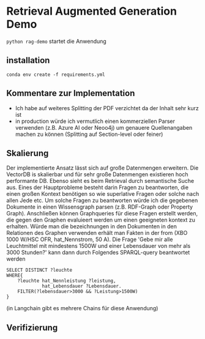 # Retrieval Augmented Generation Demo
`python rag-demo` startet die Anwendung
## installation
`conda env create -f requirements.yml`

## Kommentare zur Implementation
- Ich habe auf weiteres Splitting der PDF verzichtet da der Inhalt sehr kurz ist
- in production würde ich vermutlich einen kommerziellen Parser verwenden (z.B. Azure AI oder Neoo4j) um genauere Quellenangaben machen zu können (Splitting auf Section-level oder feiner)


## Skalierung
Der implementierte Ansatz lässt sich auf große Datenmengen erweitern. Die VectorDB is skalierbar und für sehr große Datenmengen existieren hoch performante DB. Ebenso sieht es beim Retrieval durch semantische Suche aus. Eines der Hauptprobleme besteht darin Fragen zu beantworten, die einen großen Kontext benötigen so wie superlative Fragen oder solche nach allen Jede etc. Um solche Fragen zu beantworten würde ich die gegebenen Dokumente in einen Wissensgraph parsen (z.B. RDF-Graph oder Property Graph). Anschließen können Graphqueries für diese Fragen erstellt werden, die gegen den Graphen evaluieert werden um einen geeigneten kontext zu erhalten. Würde man die bezeichnungen in den Dokumenten in den Relationen des Graphen verwenden erhält man Fakten in der from (XBO 1000 W/HSC OFR, hat_Nennstrom, 50 A). Die Frage 'Gebe mir alle Leuchtmittel mit mindestens 1500W und einer Lebensdauer von mehr als 3000 Stunden?' kann dann durch Folgendes SPARQL-query beantwortet werden 
````
SELECT DISTINCT ?leuchte 
WHERE{
    ?leuchte hat_Nennleistung ?leistung,
             hat_Lebensdauer ?Lebensdauer.
    FILTER(?lebensdauer>3000 && ?Leistung>1500W)
}
````
(in Langchain gibt es mehrere Chains für diese Anwendung)

## Verifizierung
